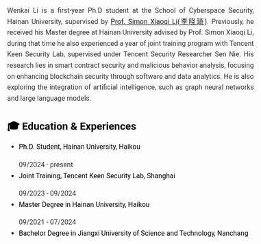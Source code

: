 <style>
  /* 引入Google Fonts中的Roboto字体 */
  @import url('https://fonts.googleapis.com/css2?family=Roboto:wght@400;700&display=swap');

  body {
    font-family: 'Roboto', sans-serif; /* 使用Roboto字体 */
    font-size: 16px; /* 设置字体大小 */
    line-height: 1.6; /* 设置行高 */
    text-align: justify; /* 段落两端对齐 */
    margin: 10px; /* 设置外边距 */
    color: #000; /* 设置字体颜色 */
  }

  h1, h2, h3 {
    font-family: 'Roboto', sans-serif; /* 统一标题字体 */
    color: #000; /* 设置标题颜色 */
  }

  h1 {
    font-size: 2em; /* 主标题字体大小 */
    margin-bottom: 10px; /* 标题下方间距 */
  }

  h2 {
    font-size: 1.5em; /* 副标题字体大小 */
    margin-bottom: 8px; /* 副标题下方间距 */
  }

  h3 {
    font-size: 1em; /* 小标题字体大小 */
    margin-bottom: 3px; /* 小标题下方间距 */
  }

  p {
    margin-bottom: 0px; 
    color: #333;
  }

  .publication {
    margin-bottom: 8px; 
  }
  
  .publications {
    list-style-type: disc; /* 设置列表标记为圆点 */
    padding-left: 20px;    /* 设置左侧内边距 */
}
  
.publications h3 {
    margin: 0; /* 去掉标题的默认外边距 */
}
.publications p {
    margin: 5px 0; /* 设置段落的上下外边距 */
    color: #333; /
}
  .publication p {
    font-size: 16px; /* 设置字体大小 */
    margin-bottom: 3px; /* 减少作者和出版期刊之间的间距 */
  }
</style>


Wenkai Li is a first-year Ph.D student at the School of Cyberspace Security, Hainan University, supervised by [Prof. Simon Xiaoqi Li(李晓琦)](https://csxqli.github.io/). Previously, he received his Master degree at Hainan University advised by Prof. Simon Xiaoqi Li, during that time he also experienced a year of joint training program with Tencent Keen Security Lab, supervised under Tencent Security Researcher Sen Nie. His research lies in smart contract security and malicious behavior analysis, focusing on enhancing blockchain security through software and data analytics. He is also exploring the integration of artificial intelligence, such as graph neural networks and large language models.


## 🎓 Education & Experiences
- Ph.D. Student, Hainan University, Haikou  
  <p>09/2024 - present</p>
- Joint Training, Tencent Keen Security Lab, Shanghai  
  <p>09/2023 - 09/2024</p>
- Master Degree in Hainan University, Haikou  
  <p>09/2021 - 07/2024</p>
- Bachelor Degree in Jiangxi University of Science and Technology, Nanchang


